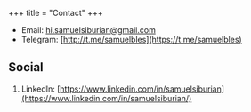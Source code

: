 +++
title = "Contact"
+++

* Email: [hi.samuelsiburian@gmail.com](mailto:hi.samuelsiburian@gmail.com)
* Telegram: [http://t.me/samuelbles](https://t.me/samuelbles)

## Social

1. LinkedIn: [https://www.linkedin.com/in/samuelsiburian](https://www.linkedin.com/in/samuelsiburian/) 
